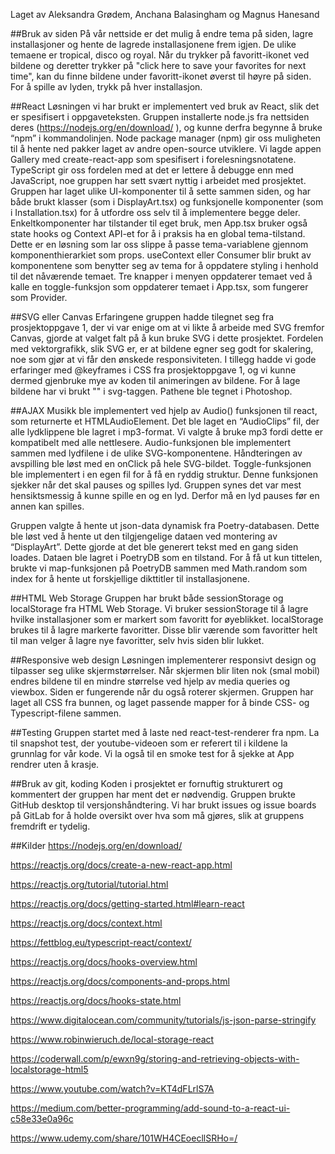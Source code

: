 Laget av Aleksandra Grødem, Anchana Balasingham og Magnus Hanesand

##Bruk av siden 
På vår nettside er det mulig å endre tema på siden, lagre installasjoner og hente de lagrede installasjonene frem igjen. De ulike temaene er tropical, disco og royal. Når du trykker på favoritt-ikonet ved bildene og deretter trykker på "click here to save your favorites for next time", kan du finne bildene under favoritt-ikonet øverst til høyre på siden. For å spille av lyden, trykk på hver installasjon.
 
##React 
Løsningen vi har brukt er implementert ved bruk av React, slik det er spesifisert i oppgaveteksten. Gruppen installerte node.js fra nettsiden deres (https://nodejs.org/en/download/ ), og kunne derfra begynne å bruke “npm” i kommandolinjen. Node package manager (npm) gir oss muligheten til å hente ned pakker laget av andre open-source utviklere. Vi lagde appen Gallery med create-react-app som spesifisert i forelesningsnotatene. TypeScript gir oss fordelen med at det er lettere å debugge enn med JavaScript, noe gruppen har sett svært nyttig i arbeidet med prosjektet. 
Gruppen har laget ulike UI-komponenter til å sette sammen siden, og har både brukt klasser (som i DisplayArt.tsx) og funksjonelle komponenter (som i Installation.tsx) for å utfordre oss selv til å implementere begge deler. Enkeltkomponenter har tilstander til eget bruk, men App.tsx bruker også state hooks og Context API-et for å i praksis ha en global tema-tilstand. Dette er en løsning som lar oss slippe å passe tema-variablene gjennom komponenthierarkiet som props. useContext eller Consumer blir brukt av komponentene som benytter seg av tema for å oppdatere styling i henhold til det nåværende temaet. Tre knapper i menyen oppdaterer temaet ved å kalle en toggle-funksjon som oppdaterer temaet i App.tsx, som fungerer som Provider. 
 
##SVG eller Canvas 
Erfaringene gruppen hadde tilegnet seg fra prosjektoppgave 1, der vi var enige om at vi likte å arbeide med SVG fremfor Canvas, gjorde at valget falt på å kun bruke SVG i dette prosjektet. Fordelen med vektorgrafikk, slik SVG er, er at bildene egner seg godt for skalering, noe som gjør at vi får den ønskede responsiviteten. I tillegg hadde vi gode erfaringer med @keyframes i CSS fra prosjektoppgave 1, og vi kunne dermed gjenbruke mye av koden til animeringen av bildene. For å lage bildene har vi brukt "<path>" i svg-taggen. Pathene ble tegnet i Photoshop.
 
##AJAX
Musikk ble implementert ved hjelp av Audio() funksjonen til react, som returnerte et HTMLAudioElement. Det ble laget en “AudioClips” fil, der alle lydklippene ble lagret i mp3-format.  Vi valgte å bruke mp3 fordi dette er kompatibelt med alle nettlesere. Audio-funksjonen ble implementert sammen med lydfilene i de ulike SVG-komponentene. Håndteringen av avspilling ble løst med en onClick på hele SVG-bildet. Toggle-funksjonen ble implementert i en egen fil for å få en ryddig struktur. Denne funksjonen sjekker når det skal pauses og spilles lyd. Gruppen synes det var mest hensiktsmessig å kunne spille en og en lyd. Derfor må en lyd pauses før en annen kan spilles.
 
Gruppen valgte å hente ut json-data dynamisk fra Poetry-databasen. Dette ble løst ved å hente ut den tilgjengelige dataen ved montering av “DisplayArt”. Dette gjorde at det ble generert tekst med en gang siden loades. Dataen ble lagret i PoetryDB som en tilstand. For å få ut kun tittelen, brukte vi map-funksjonen på PoetryDB sammen med Math.random som index for å hente ut forskjellige dikttitler til installasjonene.
 
##HTML Web Storage
Gruppen har brukt både sessionStorage og localStorage fra HTML Web Storage. Vi bruker sessionStorage til å lagre hvilke installasjoner som er markert som favoritt for øyeblikket. localStorage brukes til å lagre markerte favoritter. Disse blir værende som favoritter helt til man velger å lagre nye favoritter, selv hvis siden blir lukket.
 
##Responsive web design
Løsningen implementerer responsivt design og tilpasser seg ulike skjermstørrelser. Når skjermen blir liten nok (smal mobil) endres bildene til en mindre størrelse ved hjelp av media queries og viewbox. Siden er fungerende når du også roterer skjermen. Gruppen har laget all CSS fra bunnen, og laget passende mapper for å binde CSS- og Typescript-filene sammen.
 
##Testing
Gruppen startet med å laste ned react-test-renderer fra npm. La til snapshot test, der youtube-videoen som er referert til i kildene la grunnlag for vår kode. Vi la også til en smoke test for å sjekke at App rendrer uten å krasje.
 
##Bruk av git, koding
Koden i prosjektet er fornuftig strukturert og kommentert der gruppen har ment det er nødvendig. Gruppen brukte GitHub desktop til versjonshåndtering. Vi har brukt issues og issue boards på GitLab for å holde oversikt over hva som må gjøres, slik at gruppens fremdrift er tydelig. 
 
##Kilder
https://nodejs.org/en/download/

https://reactjs.org/docs/create-a-new-react-app.html 

https://reactjs.org/tutorial/tutorial.html

https://reactjs.org/docs/getting-started.html#learn-react 

https://reactjs.org/docs/context.html

https://fettblog.eu/typescript-react/context/

https://reactjs.org/docs/hooks-overview.html

https://reactjs.org/docs/components-and-props.html

https://reactjs.org/docs/hooks-state.html

https://www.digitalocean.com/community/tutorials/js-json-parse-stringify

https://www.robinwieruch.de/local-storage-react

https://coderwall.com/p/ewxn9g/storing-and-retrieving-objects-with-localstorage-html5

https://www.youtube.com/watch?v=KT4dFLrlS7A

https://medium.com/better-programming/add-sound-to-a-react-ui-c58e33e0a96c

https://www.udemy.com/share/101WH4CEoecllSRHo=/
